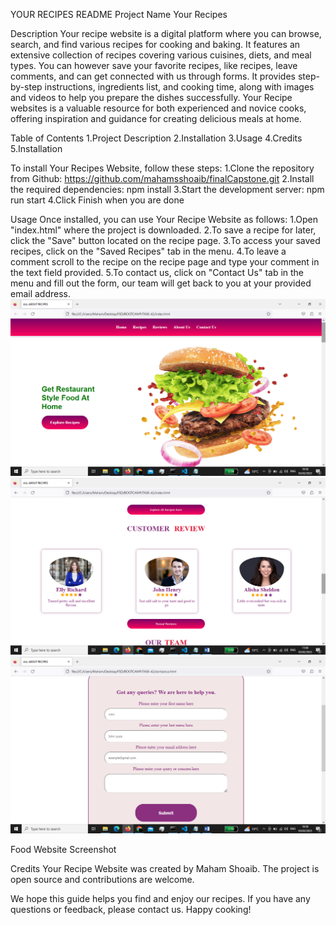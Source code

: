 YOUR RECIPES README
Project Name
Your Recipes

Description
Your recipe website is a digital platform where you can browse, search, and find various recipes for cooking and baking. It features an extensive collection of 
recipes covering various cuisines, diets, and meal types. You can however save your favorite recipes, like recipes, leave comments, and can get connected with us
through forms.
It provides step-by-step instructions, ingredients list, and cooking time, along with images and videos to help you prepare the dishes successfully. Your Recipe 
websites is a valuable resource for both experienced and novice cooks, offering inspiration and guidance for creating delicious meals at home.

Table of Contents
1.Project Description
2.Installation
3.Usage
4.Credits
5.Installation

To install Your Recipes Website, follow these steps:
1.Clone the repository from Github: https://github.com/mahamsshoaib/finalCapstone.git
2.Install the required dependencies: npm install
3.Start the development server: npm run start
4.Click Finish when you are done

Usage
Once installed, you can use Your Recipe Website as follows:
1.Open "index.html" where the project is downloaded.
2.To save a recipe for later, click the "Save" button located on the recipe page.
3.To access your saved recipes, click on the "Saved Recipes" tab in the menu.
4.To leave a comment scroll to the recipe on the recipe page and type your comment in the text field provided.
5.To contact us, click on "Contact Us" tab in the menu and fill out the form, our team will get back to you at your provided email address.
![This is your homepage where you can browse and click on other tabs to visit other pages](Screenshots/homepage.png)
![This is where you can scroll from homepage and checkout all the reviews](Screenshots/customerReviews.png)
![In case if you have got any questions, queries or concern, you can contact us here](Screenshots/contactus.png)


Food Website Screenshot

Credits
Your Recipe Website was created by Maham Shoaib. The project is open source and contributions are welcome.

We hope this guide helps you find and enjoy our recipes. If you have any questions or feedback, please contact us. Happy cooking!